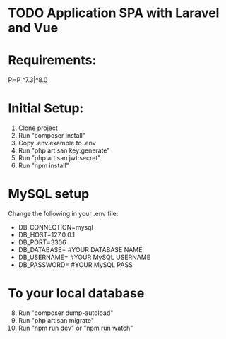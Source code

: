 # TODO Application SPA with Laravel and Vue
# Requirements:
PHP ^7.3|^8.0

# Initial Setup:
1. Clone project
2. Run "composer install"
3. Copy .env.example to .env
4. Run "php artisan key:generate"
5. Run "php artisan jwt:secret"
6. Run "npm install"

# MySQL setup
Change the following in your .env file:

- DB_CONNECTION=mysql
- DB_HOST=127.0.0.1
- DB_PORT=3306
- DB_DATABASE=      #YOUR DATABASE NAME
- DB_USERNAME=      #YOUR MySQL USERNAME
- DB_PASSWORD=      #YOUR MySQL PASS

# To your local database
8. Run "composer dump-autoload"
9. Run "php artisan migrate"
10. Run "npm run dev" or "npm run watch"
